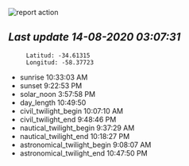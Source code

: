 ![report action](https://github.com/matiasz8/actions-for-reports/workflows/report%20action/badge.svg?branch=develop) 


## *****Last update 14-08-2020 03:07:31*****



		 Latitud: -34.61315
		 Longitud: -58.37723

 - sunrise 	 10:33:03 AM
 - sunset 	 9:22:53 PM
 - solar_noon 	 3:57:58 PM
 - day_length 	 10:49:50
 - civil_twilight_begin 	 10:07:10 AM
 - civil_twilight_end 	 9:48:46 PM
 - nautical_twilight_begin 	 9:37:29 AM
 - nautical_twilight_end 	 10:18:27 PM
 - astronomical_twilight_begin 	 9:08:07 AM
 - astronomical_twilight_end 	 10:47:50 PM
